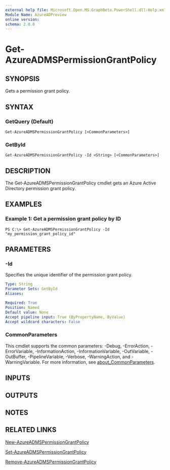 ```yaml
---
external help file: Microsoft.Open.MS.GraphBeta.PowerShell.dll-Help.xml
Module Name: AzureADPreview
online version:
schema: 2.0.0
---
```


# Get-AzureADMSPermissionGrantPolicy

## SYNOPSIS
Gets a permission grant policy.

## SYNTAX

### GetQuery (Default)
```
Get-AzureADMSPermissionGrantPolicy [<CommonParameters>]
```

### GetById
```
Get-AzureADMSPermissionGrantPolicy -Id <String> [<CommonParameters>]
```

## DESCRIPTION
The Get-AzureADMSPermissionGrantPolicy cmdlet gets an Azure Active Directory permission grant policy.

## EXAMPLES

### Example 1: Get a permission grant policy by ID
```
PS C:\> Get-AzureADMSPermissionGrantPolicy -Id "my_permission_grant_policy_id"
```

## PARAMETERS

### -Id
Specifies the unique identifier of the permission grant policy.

```yaml
Type: String
Parameter Sets: GetById
Aliases:

Required: True
Position: Named
Default value: None
Accept pipeline input: True (ByPropertyName, ByValue)
Accept wildcard characters: False
```

### CommonParameters
This cmdlet supports the common parameters: -Debug, -ErrorAction, -ErrorVariable, -InformationAction, -InformationVariable, -OutVariable, -OutBuffer, -PipelineVariable, -Verbose, -WarningAction, and -WarningVariable. For more information, see [about_CommonParameters](https://go.microsoft.com/fwlink/?LinkID=113216).

## INPUTS

## OUTPUTS

## NOTES

## RELATED LINKS

[New-AzureADMSPermissionGrantPolicy]()

[Set-AzureADMSPermissionGrantPolicy]()

[Remove-AzureADMSPermissionGrantPolicy]()

